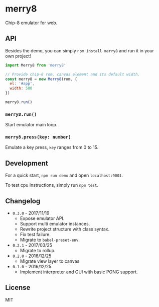 # merry8
Chip-8 emulator for web.

## API
Besides the demo, you can simply `npm install merry8` and run it in your own project!

``` js
import Merry8 from 'merry8'

// Provide chip-8 rom, canvas element and its default width.
const merry8 = new Merry8(rom, {
  el: '#app',
  width: 500
})

merry8.run()
```

### `merry8.run()`
Start emulator main loop.

### `merry8.press(key: number)`
Emulate a key press, `key` ranges from 0 to 15.

## Development
For a quick start, `npm run demo` and open `localhost:9001`.

To test cpu instructions, simply run `npm test`.

## Changelog
* `0.3.0` - 2017/11/19
    * Expose emulator API.
    * Support multi emulator instances.
    * Rewrite project structure with class syntax.
    * Fix test failure.
    * Migrate to `babel-preset-env`.
* `0.2.1` - 2017/03/25
    * Migrate to rollup.
* `0.2.0` - 2016/12/25
    * Migrate view layer to canvas.
* `0.1.0` - 2016/12/25
    * Implement interpreter and GUI with basic PONG support.

## License
MIT
